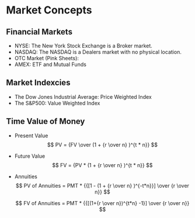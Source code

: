 # Market Concepts

## Financial Markets
- NYSE: The New York Stock Exchange is a Broker market.
- NASDAQ: The NASDAQ is a Dealers market with no physical location. 
- OTC Market (Pink Sheets): 
- AMEX: ETF and Mutual Funds



## Market Indexcies
- The Dow Jones Industrial Average: Price Weighted Index
- The S&P500: Value Weighted Index



## Time Value of Money

- Present Value
    $$ PV = {FV \over (1 + {r \over n} )^{t * n}} $$

- Future Value
    $$ FV = {PV * (1 + {r \over n} )^{t * n}} $$

- Annuities
    $$ PV of Annuities = PMT *  {{[1 - (1 + {r \over n} )^{-t*n}}] \over {r \over n}}  $$ 


    $$ FV of Annuities = PMT *  {{[(1+{r \over n})^{t*n} -1}] \over {r \over n}}  $$ 

